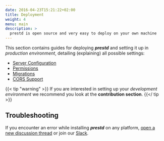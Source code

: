 ```yaml
---
date: 2016-04-23T15:21:22+02:00
title: Deployment
weight: 4
menu: main
description: >
  prestd is open source and very easy to deploy on your own machine
---
```


This section contains guides for deploying _**prestd**_ and setting it up in _production environment_, detailing (explaining) all possible settings:

- [Server Configuration](/prestd/deployment/server-configuration/)
- [Permissions](/prestd/deployment/permissions/)
- [Migrations](/prestd/deployment/migratins/)
- [CORS Support](/prestd/deployment/cors-support/)

{{< tip "warning" >}}
If you are interested in setting up your _development environment_ we recommend you look at the **contribution section**.
{{</ tip >}}

## Troubleshooting

If you encounter an error while installing _**prestd**_ on any platform, [open a new discussion thread](https://github.com/prest/prest/discussions/new) or join our [Slack](https://slack.prestd.com/).
